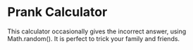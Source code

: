 # Prank Calculator

This calculator occasionally gives the incorrect answer, using Math.random(). 
It is perfect to trick your family and friends.

